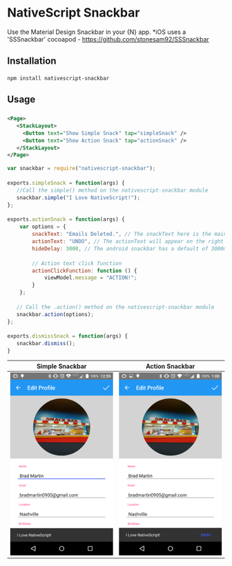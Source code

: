 # NativeScript Snackbar

Use the Material Design Snackbar in your {N} app.
*iOS uses a 'SSSnackbar' cocoapod - https://github.com/stonesam92/SSSnackbar

## Installation
`npm install nativescript-snackbar`

## Usage

###
```XML
<Page>
   <StackLayout>
     <Button text="Show Simple Snack" tap="simpleSnack" />
     <Button text="Show Action Snack" tap="actionSnack" />
   </StackLayout>
</Page>
```

```JavaScript
var snackbar = require("nativescript-snackbar");

exports.simpleSnack = function(args) {
   //Call the simple() method on the nativescript-snackbar module
   snackbar.simple("I Love NativeScript!");   
};

exports.actionSnack = function(args) {
    var options = {
        snackText: "Emails Deleted.", // The snackText here is the main text to display with the snackbar.
        actionText: "UNDO", // The actionText will appear on the right side and is interactive if the user taps it before the snackbar hides
        hideDelay: 3000, // The android snackbar has a default of 3000ms before it hides.
        
        // Action text click function
        actionClickFunction: function () {
            viewModel.message = "ACTION!";
        }
    };

   // Call the .action() method on the nativescript-snackbar module
   snackbar.action(options);   
};

exports.dismissSnack = function(args) {
   snackbar.dismiss();
}

```
Simple Snackbar | Action Snackbar
------------ | -------------
![Simple](/simple.png) | ![Action](/action.png)
